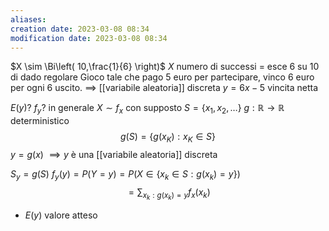 ```yaml
---
aliases: 
creation date: 2023-03-08 08:34
modification date: 2023-03-08 08:34
---
```

$X \sim \Bi\left( 10,\frac{1}{6} \right)$
$X$ numero di successi = esce $6$ su $10$ di dado regolare
Gioco tale che pago 5 euro per partecipare, vinco 6 euro per ogni 6 uscito.
$\implies$
 [[variabile aleatoria]] discreta $y = 6x - 5$ vincita netta

$E(y)$? $f_{y}$? in generale
$X \sim f_{x}$ con supposto $S = \left\{ x_{1},x_{2},\dots \right\}$
$g : \mathbb{R} \to \mathbb{R}$ deterministico
$$
g(S) = \left\{ g(x_{K}) : x_{K} \in S \right\} 
$$
$y = g(x)$
$\implies y$  è una [[variabile aleatoria]] discreta

$S_{y} = g(S)$
$f_{y}(y) = P(Y = y) = P(X \in \left\{ x_{k} \in S:g(x_{k}) = y \right\})$
$$
= \sum_{x_{k}:g(x_{k}) =y}f_{x}(x_{k})
$$
 - $E(y)$ valore atteso